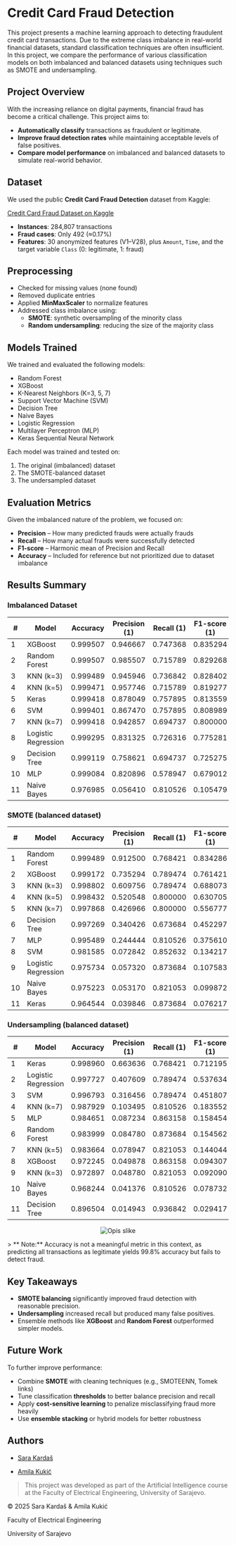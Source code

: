 # Credit Card Fraud Detection

This project presents a machine learning approach to detecting fraudulent credit card transactions. Due to the extreme class imbalance in real-world financial datasets, standard classification techniques are often insufficient. In this project, we compare the performance of various classification models on both imbalanced and balanced datasets using techniques such as SMOTE and undersampling.

## Project Overview

With the increasing reliance on digital payments, financial fraud has become a critical challenge. This project aims to:

- **Automatically classify** transactions as fraudulent or legitimate.
- **Improve fraud detection rates** while maintaining acceptable levels of false positives.
- **Compare model performance** on imbalanced and balanced datasets to simulate real-world behavior.

## Dataset

We used the public **Credit Card Fraud Detection** dataset from Kaggle:

[Credit Card Fraud Dataset on Kaggle](https://www.kaggle.com/datasets/mlg-ulb/creditcardfraud)

- **Instances**: 284,807 transactions  
- **Fraud cases**: Only 492 (≈0.17%)  
- **Features**: 30 anonymized features (V1–V28), plus `Amount`, `Time`, and the target variable `Class` (0: legitimate, 1: fraud)

## Preprocessing

- Checked for missing values (none found)
- Removed duplicate entries
- Applied **MinMaxScaler** to normalize features
- Addressed class imbalance using:
  - **SMOTE**: synthetic oversampling of the minority class
  - **Random undersampling**: reducing the size of the majority class

## Models Trained

We trained and evaluated the following models:

- Random Forest
- XGBoost
- K-Nearest Neighbors (K=3, 5, 7)
- Support Vector Machine (SVM)
- Decision Tree
- Naive Bayes
- Logistic Regression
- Multilayer Perceptron (MLP)
- Keras Sequential Neural Network

Each model was trained and tested on:
1. The original (imbalanced) dataset  
2. The SMOTE-balanced dataset  
3. The undersampled dataset  

## Evaluation Metrics

Given the imbalanced nature of the problem, we focused on:

- **Precision** – How many predicted frauds were actually frauds
- **Recall** – How many actual frauds were successfully detected
- **F1-score** – Harmonic mean of Precision and Recall
- **Accuracy** – Included for reference but not prioritized due to dataset imbalance

## Results Summary
### Imbalanced Dataset

| #  | Model                | Accuracy   | Precision (1) | Recall (1) | F1-score (1) |
|----|----------------------|------------|----------------|------------|--------------|
| 1  | XGBoost              | 0.999507   | 0.946667       | 0.747368   | 0.835294     |
| 2  | Random Forest        | 0.999507   | 0.985507       | 0.715789   | 0.829268     |
| 3  | KNN (k=3)            | 0.999489   | 0.945946       | 0.736842   | 0.828402     |
| 4  | KNN (k=5)            | 0.999471   | 0.957746       | 0.715789   | 0.819277     |
| 5  | Keras                | 0.999418   | 0.878049       | 0.757895   | 0.813559     |
| 6  | SVM                  | 0.999401   | 0.867470       | 0.757895   | 0.808989     |
| 7  | KNN (k=7)            | 0.999418   | 0.942857       | 0.694737   | 0.800000     |
| 8  | Logistic Regression  | 0.999295   | 0.831325       | 0.726316   | 0.775281     |
| 9  | Decision Tree        | 0.999119   | 0.758621       | 0.694737   | 0.725275     |
| 10 | MLP                  | 0.999084   | 0.820896       | 0.578947   | 0.679012     |
| 11 | Naive Bayes          | 0.976985   | 0.056410       | 0.810526   | 0.105479     |

### SMOTE (balanced dataset)

| #  | Model                | Accuracy   | Precision (1) | Recall (1) | F1-score (1) |
|----|----------------------|------------|----------------|------------|--------------|
| 1  | Random Forest        | 0.999489   | 0.912500       | 0.768421   | 0.834286     |
| 2  | XGBoost              | 0.999172   | 0.735294       | 0.789474   | 0.761421     |
| 3  | KNN (k=3)            | 0.998802   | 0.609756       | 0.789474   | 0.688073     |
| 4  | KNN (k=5)            | 0.998432   | 0.520548       | 0.800000   | 0.630705     |
| 5  | KNN (k=7)            | 0.997868   | 0.426966       | 0.800000   | 0.556777     |
| 6  | Decision Tree        | 0.997269   | 0.340426       | 0.673684   | 0.452297     |
| 7  | MLP                  | 0.995489   | 0.244444       | 0.810526   | 0.375610     |
| 8  | SVM                  | 0.981585   | 0.072842       | 0.852632   | 0.134217     |
| 9  | Logistic Regression  | 0.975734   | 0.057320       | 0.873684   | 0.107583     |
| 10 | Naive Bayes          | 0.975223   | 0.053170       | 0.821053   | 0.099872     |
| 11 | Keras                | 0.964544   | 0.039846       | 0.873684   | 0.076217     |

### Undersampling (balanced dataset)

| #  | Model                | Accuracy   | Precision (1) | Recall (1) | F1-score (1) |
|----|----------------------|------------|--------------|------------|--------------|
| 1  | Keras                | 0.998960   | 0.663636     | 0.768421   | 0.712195     |
| 2  | Logistic Regression  | 0.997727   | 0.407609     | 0.789474   | 0.537634     |
| 3  | SVM                  | 0.996793   | 0.316456     | 0.789474   | 0.451807     |
| 4  | KNN (k=7)            | 0.987929   | 0.103495     | 0.810526   | 0.183552     |
| 5  | MLP                  | 0.984651   | 0.087234     | 0.863158   | 0.158454     |
| 6  | Random Forest        | 0.983999   | 0.084780     | 0.873684   | 0.154562     |
| 7  | KNN (k=5)            | 0.983664   | 0.078947     | 0.821053   | 0.144044     |
| 8  | XGBoost              | 0.972245   | 0.049878     | 0.863158   | 0.094307     |
| 9  | KNN (k=3)            | 0.972897   | 0.048780     | 0.821053   | 0.092090     |
| 10 | Naive Bayes          | 0.968244   | 0.041376     | 0.810526   | 0.078732     |
| 11 | Decision Tree        | 0.896504   | 0.014943     | 0.936842   | 0.029417     |



<p align="center">
  <img src="https://github.com/user-attachments/assets/d617b211-88b6-48b0-8d48-4c9e2ddc35a3" alt="Opis slike"/>
</p>
> ** Note:** Accuracy is not a meaningful metric in this context, as predicting all transactions as legitimate yields 99.8% accuracy but fails to detect fraud.


## Key Takeaways

- **SMOTE balancing** significantly improved fraud detection with reasonable precision.
- **Undersampling** increased recall but produced many false positives.
- Ensemble methods like **XGBoost** and **Random Forest** outperformed simpler models.

## Future Work

To further improve performance:

- Combine **SMOTE** with cleaning techniques (e.g., SMOTEENN, Tomek links)
- Tune classification **thresholds** to better balance precision and recall
- Apply **cost-sensitive learning** to penalize misclassifying fraud more heavily
- Use **ensemble stacking** or hybrid models for better robustness

## Authors

- [Sara Kardaš](https://github.com/skardas1)

- [Amila Kukić](https://github.com/amilakukic)

> This project was developed as part of the Artificial Intelligence course at the Faculty of Electrical Engineering, University of Sarajevo.


© 2025 Sara Kardaš & Amila Kukić

Faculty of Electrical Engineering

University of Sarajevo
